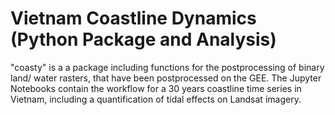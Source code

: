 # Vietnam Coastline Dynamics (Python Package and Analysis)

"coasty" is a a package including functions for the postprocessing of binary land/ water rasters, that have been postprocessed on the GEE. The Jupyter Notebooks contain the workflow for a 30 years coastline time series in Vietnam, including a quantification of tidal effects on Landsat imagery.